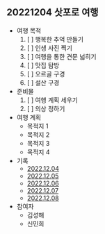 ## 20221204 삿포로 여행

- 여행 목적
   1. [ ] 행복한 추억 만들기
   2. [ ] 인생 사진 찍기
   3. [ ] 여행을 통한 견문 넓히기
   4. [ ] 맛집 탐방
   5. [ ] 오르골 구경
   6. [ ] 설산 구경
- 준비물
   1. [ ] 여행 계획 세우기
   2. [ ] 의상 정하기
- 여행 계획
   - 목적지 1
   - 목적지 2
   - 목적지 3
   - 목적지 4
- 기록
   - [2022.12.04](https://github.com/hae92/20221204/blob/main/history/2022.12.04.md)
   - [2022.12.05](https://github.com/hae92/20221204/blob/main/history/2022.12.05.md)
   - [2022.12.06](https://github.com/hae92/20221204/blob/main/history/2022.12.06.md)
   - [2022.12.07](https://github.com/hae92/20221204/blob/main/history/2022.12.07.md)
   - [2022.12.08](https://github.com/hae92/20221204/blob/main/history/2022.12.08.md)
- 참여자
   - 김성해
   - 신민희




